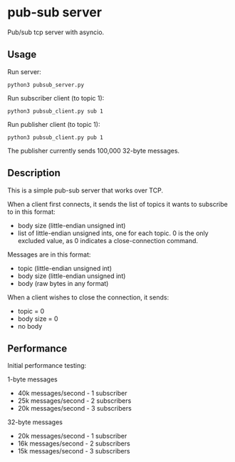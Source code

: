 # pub-sub server

Pub/sub tcp server with asyncio.

## Usage

Run server:

    python3 pubsub_server.py

Run subscriber client (to topic 1):

    python3 pubsub_client.py sub 1

Run publisher client (to topic 1):

    python3 pubsub_client.py pub 1

The publisher currently sends 100,000 32-byte messages.

## Description

This is a simple pub-sub server that works over TCP.

When a client first connects, it sends the list of topics it wants to subscribe to
in this format:

* body size (little-endian unsigned int)
* list of little-endian unsigned ints, one for each topic. 0 is the only excluded value,
  as 0 indicates a close-connection command.

Messages are in this format:

* topic (little-endian unsigned int)
* body size (little-endian unsigned int)
* body (raw bytes in any format)

When a client wishes to close the connection, it sends:

* topic = 0
* body size = 0
* no body

## Performance

Initial performance testing:

1-byte messages
* 40k messages/second - 1 subscriber
* 25k messages/second - 2 subscribers
* 20k messages/second - 3 subscribers

32-byte messages
* 20k messages/second - 1 subscriber
* 16k messages/second - 2 subscribers
* 15k messages/second - 3 subscribers

